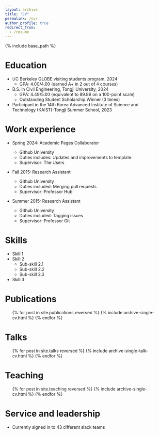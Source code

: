 ```yaml
---
layout: archive
title: "CV"
permalink: /cv/
author_profile: true
redirect_from:
  - /resume
---
```


{% include base_path %}

Education
======
* UC Berkeley GLOBE visiting students program, 2024
  * GPA: 4.00/4.00 (earned A+ in 2 out of 4 courses)
* B.S. in Civil Engineering, Tongji University, 2024
  * GPA: 4.49/5.00 (equivalent to 89.89 on a 100-point scale)
  * Outstanding Student Scholarship Winner (3 times)
* Participant in the 14th Korea Advanced Institute of Science and Technology (KAIST)-Tongji Summer School, 2023



Work experience
======
* Spring 2024: Academic Pages Collaborator
  * Github University
  * Duties includes: Updates and improvements to template
  * Supervisor: The Users

* Fall 2015: Research Assistant
  * Github University
  * Duties included: Merging pull requests
  * Supervisor: Professor Hub

* Summer 2015: Research Assistant
  * Github University
  * Duties included: Tagging issues
  * Supervisor: Professor Git
  
Skills
======
* Skill 1
* Skill 2
  * Sub-skill 2.1
  * Sub-skill 2.2
  * Sub-skill 2.3
* Skill 3

Publications
======
  <ul>{% for post in site.publications reversed %}
    {% include archive-single-cv.html %}
  {% endfor %}</ul>
  
Talks
======
  <ul>{% for post in site.talks reversed %}
    {% include archive-single-talk-cv.html  %}
  {% endfor %}</ul>
  
Teaching
======
  <ul>{% for post in site.teaching reversed %}
    {% include archive-single-cv.html %}
  {% endfor %}</ul>
  
Service and leadership
======
* Currently signed in to 43 different slack teams
